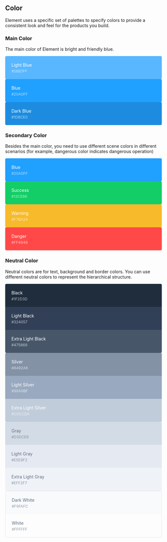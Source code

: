 <style>
  .demo-color-box {
    border-radius: 4px;
    padding: 20px;
    height: 74px;
    box-sizing: border-box;
    color: #fff;
    font-size: 14px;

    & .value {
      font-size: 12px;
      opacity: 0.69;
      line-height: 24px;
    }
  }
  .demo-color-box-group {
    .demo-color-box {
      border-radius: 0;
    }
    .demo-color-box:first-child {
      border-radius: 4px 4px 0 0;
    }
    .demo-color-box:last-child {
      border-radius: 0 0 4px 4px;
    }
  }
  .bg-blue-light {
    background-color: #58b7ff;
  }
  .bg-blue,
  .bg-info {
    background-color: #20a0ff;
  }
  .bg-blue-dark {
    background-color: #1d8ce0;
  }

  .bg-success {
    background-color: #13CE66;
  }
  .bg-warning {
    background-color: #f7ba2a;
  }
  .bg-danger {
    background-color: #ff4949;
  }

  .bg-black {
    background-color: #1f2d3d;
  }
  .bg-black-light {
    background-color: #324057;
  }
  .bg-black-lighter {
    background-color: #475669;
  }

  .bg-silver {
    background-color: #8492a6;
  }
  .bg-silver-light {
    background-color: #99a9bf;
  }
  .bg-silver-lighter {
    background-color: #c0ccda;
  }

  .bg-gray {
    background-color: #d3dce6;
  }
  .bg-gray-light {
    background-color: #e5e9f2;
  }
  .bg-gray-lighter {
    background-color: #eff2f7;
  }

  .bg-white-dark {
    background-color: #f9fafc;
  }

  .color-gray {
    color: #5e6d82;
  }
</style>

## Color
Element uses a specific set of palettes to specify colors to provide a consistent look and feel for the products you build.

### Main Color

The main color of Element is bright and friendly blue.

<el-row :gutter="12">
  <el-col :span="8">
    <div class="demo-color-box bg-blue-light">Light Blue<div class="value">#58B7FF</div></div>
  </el-col>
  <el-col :span="8">
    <div class="demo-color-box bg-blue">Blue<div class="value">#20A0FF</div></div>
  </el-col>
  <el-col :span="8">
    <div class="demo-color-box bg-blue-dark">Dark Blue<div class="value">#1D8CE0</div></div>
  </el-col>
</el-row>

### Secondary Color

Besides the main color, you need to use different scene colors in different scenarios (for example, dangerous color indicates dangerous operation)

<el-row :gutter="12">
  <el-col :span="6">
    <div class="demo-color-box bg-info">Blue<div class="value">#20A0FF</div></div>
  </el-col>
  <el-col :span="6">
    <div class="demo-color-box bg-success">Success<div class="value">#13CE66</div></div>
  </el-col>
  <el-col :span="6">
    <div class="demo-color-box bg-warning">Warning<div class="value">#F7BA2A</div></div>
  </el-col>
  <el-col :span="6">
    <div class="demo-color-box bg-danger">Danger<div class="value">#FF4949</div></div>
  </el-col>
</el-row>

### Neutral Color

Neutral colors are for text, background and border colors. You can use different neutral colors to represent the hierarchical structure.

<el-row :gutter="12">
  <el-col :span="6">
    <div class="demo-color-box-group">
      <div class="demo-color-box bg-black">Black<div class="value">#1F2D3D</div></div>
      <div class="demo-color-box bg-black-light">Light Black<div class="value">#324057</div></div>
      <div class="demo-color-box bg-black-lighter">Extra Light Black<div class="value">#475669</div></div>
    </div>
  </el-col>
  <el-col :span="6">
    <div class="demo-color-box-group">
      <div class="demo-color-box bg-silver">Silver<div class="value">#8492A6</div></div>
      <div class="demo-color-box bg-silver-light">Light Silver<div class="value">#99A9BF</div></div>
      <div class="demo-color-box bg-silver-lighter">Extra Light Silver<div class="value">#C0CCDA</div></div>
    </div>
  </el-col>
  <el-col :span="6">
    <div class="demo-color-box-group">
      <div class="demo-color-box color-gray bg-gray">Gray<div class="value">#D3DCE6</div></div>
      <div class="demo-color-box color-gray bg-gray-light">Light Gray<div class="value">#E5E9F2</div></div>
      <div class="demo-color-box color-gray bg-gray-lighter">Extra Light Gray<div class="value">#EFF2F7</div></div>
    </div>
  </el-col>
  <el-col :span="6">
    <div class="demo-color-box-group" style="border: 1px solid #e0e6ed;border-radius: 4px;">
      <div class="demo-color-box color-gray bg-white-dark">Dark White<div class="value">#F9FAFC</div></div>
      <div class="demo-color-box color-gray bg-white">White<div class="value">#FFFFFF</div></div>
    </div>
  </el-col>
</el-row>
